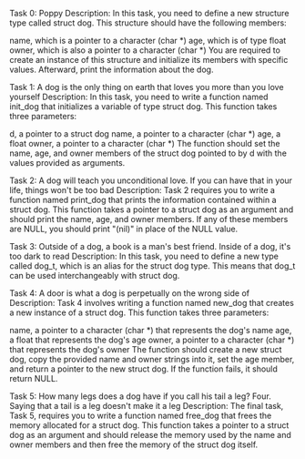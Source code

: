 Task 0: Poppy
Description: In this task, you need to define a new structure type called struct dog. This structure should have the following members:

name, which is a pointer to a character (char *)
age, which is of type float
owner, which is also a pointer to a character (char *)
You are required to create an instance of this structure and initialize its members with specific values. Afterward, print the information about the dog.

Task 1: A dog is the only thing on earth that loves you more than you love yourself
Description: In this task, you need to write a function named init_dog that initializes a variable of type struct dog. This function takes three parameters:

d, a pointer to a struct dog
name, a pointer to a character (char *)
age, a float
owner, a pointer to a character (char *)
The function should set the name, age, and owner members of the struct dog pointed to by d with the values provided as arguments.

Task 2: A dog will teach you unconditional love. If you can have that in your life, things won't be too bad
Description: Task 2 requires you to write a function named print_dog that prints the information contained within a struct dog. This function takes a pointer to a struct dog as an argument and should print the name, age, and owner members. If any of these members are NULL, you should print "(nil)" in place of the NULL value.

Task 3: Outside of a dog, a book is a man's best friend. Inside of a dog, it's too dark to read
Description: In this task, you need to define a new type called dog_t, which is an alias for the struct dog type. This means that dog_t can be used interchangeably with struct dog.

Task 4: A door is what a dog is perpetually on the wrong side of
Description: Task 4 involves writing a function named new_dog that creates a new instance of a struct dog. This function takes three parameters:

name, a pointer to a character (char *) that represents the dog's name
age, a float that represents the dog's age
owner, a pointer to a character (char *) that represents the dog's owner
The function should create a new struct dog, copy the provided name and owner strings into it, set the age member, and return a pointer to the new struct dog. If the function fails, it should return NULL.

Task 5: How many legs does a dog have if you call his tail a leg? Four. Saying that a tail is a leg doesn't make it a leg
Description: The final task, Task 5, requires you to write a function named free_dog that frees the memory allocated for a struct dog. This function takes a pointer to a struct dog as an argument and should release the memory used by the name and owner members and then free the memory of the struct dog itself.